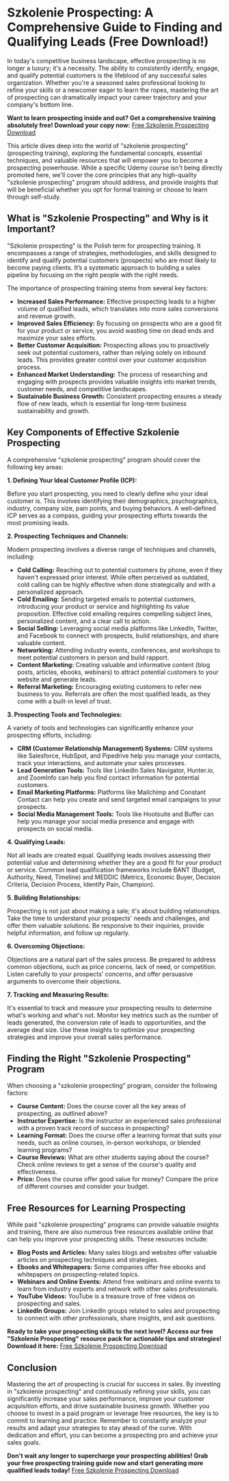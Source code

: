 # Szkolenie Prospecting: A Comprehensive Guide to Finding and Qualifying Leads (Free Download!)

In today's competitive business landscape, effective prospecting is no longer a luxury; it's a necessity.  The ability to consistently identify, engage, and qualify potential customers is the lifeblood of any successful sales organization. Whether you're a seasoned sales professional looking to refine your skills or a newcomer eager to learn the ropes, mastering the art of prospecting can dramatically impact your career trajectory and your company's bottom line.

**Want to learn prospecting inside and out? Get a comprehensive training absolutely free!  Download your copy now:** [Free Szkolenie Prospecting Download](https://udemywork.com/szkolenie-prospecting)

This article dives deep into the world of "szkolenie prospecting" (prospecting training), exploring the fundamental concepts, essential techniques, and valuable resources that will empower you to become a prospecting powerhouse. While a specific Udemy course isn't being directly promoted here, we'll cover the core principles that any high-quality "szkolenie prospecting" program should address, and provide insights that will be beneficial whether you opt for formal training or choose to learn through self-study.

## What is "Szkolenie Prospecting" and Why is it Important?

"Szkolenie prospecting" is the Polish term for prospecting training. It encompasses a range of strategies, methodologies, and skills designed to identify and qualify potential customers (prospects) who are most likely to become paying clients.  It’s a systematic approach to building a sales pipeline by focusing on the right people with the right needs.

The importance of prospecting training stems from several key factors:

*   **Increased Sales Performance:**  Effective prospecting leads to a higher volume of qualified leads, which translates into more sales conversions and revenue growth.
*   **Improved Sales Efficiency:** By focusing on prospects who are a good fit for your product or service, you avoid wasting time on dead ends and maximize your sales efforts.
*   **Better Customer Acquisition:**  Prospecting allows you to proactively seek out potential customers, rather than relying solely on inbound leads. This provides greater control over your customer acquisition process.
*   **Enhanced Market Understanding:** The process of researching and engaging with prospects provides valuable insights into market trends, customer needs, and competitive landscapes.
*   **Sustainable Business Growth:** Consistent prospecting ensures a steady flow of new leads, which is essential for long-term business sustainability and growth.

## Key Components of Effective Szkolenie Prospecting

A comprehensive "szkolenie prospecting" program should cover the following key areas:

**1. Defining Your Ideal Customer Profile (ICP):**

Before you start prospecting, you need to clearly define who your ideal customer is. This involves identifying their demographics, psychographics, industry, company size, pain points, and buying behaviors.  A well-defined ICP serves as a compass, guiding your prospecting efforts towards the most promising leads.

**2. Prospecting Techniques and Channels:**

Modern prospecting involves a diverse range of techniques and channels, including:

*   **Cold Calling:**  Reaching out to potential customers by phone, even if they haven't expressed prior interest.  While often perceived as outdated, cold calling can be highly effective when done strategically and with a personalized approach.
*   **Cold Emailing:** Sending targeted emails to potential customers, introducing your product or service and highlighting its value proposition.  Effective cold emailing requires compelling subject lines, personalized content, and a clear call to action.
*   **Social Selling:** Leveraging social media platforms like LinkedIn, Twitter, and Facebook to connect with prospects, build relationships, and share valuable content.
*   **Networking:** Attending industry events, conferences, and workshops to meet potential customers in person and build rapport.
*   **Content Marketing:** Creating valuable and informative content (blog posts, articles, ebooks, webinars) to attract potential customers to your website and generate leads.
*   **Referral Marketing:**  Encouraging existing customers to refer new business to you. Referrals are often the most qualified leads, as they come with a built-in level of trust.

**3. Prospecting Tools and Technologies:**

A variety of tools and technologies can significantly enhance your prospecting efforts, including:

*   **CRM (Customer Relationship Management) Systems:**  CRM systems like Salesforce, HubSpot, and Pipedrive help you manage your contacts, track your interactions, and automate your sales processes.
*   **Lead Generation Tools:**  Tools like LinkedIn Sales Navigator, Hunter.io, and ZoomInfo can help you find contact information for potential customers.
*   **Email Marketing Platforms:**  Platforms like Mailchimp and Constant Contact can help you create and send targeted email campaigns to your prospects.
*   **Social Media Management Tools:**  Tools like Hootsuite and Buffer can help you manage your social media presence and engage with prospects on social media.

**4. Qualifying Leads:**

Not all leads are created equal.  Qualifying leads involves assessing their potential value and determining whether they are a good fit for your product or service.  Common lead qualification frameworks include BANT (Budget, Authority, Need, Timeline) and MEDDIC (Metrics, Economic Buyer, Decision Criteria, Decision Process, Identify Pain, Champion).

**5. Building Relationships:**

Prospecting is not just about making a sale; it's about building relationships.  Take the time to understand your prospects' needs and challenges, and offer them valuable solutions.  Be responsive to their inquiries, provide helpful information, and follow up regularly.

**6. Overcoming Objections:**

Objections are a natural part of the sales process.  Be prepared to address common objections, such as price concerns, lack of need, or competition.  Listen carefully to your prospects' concerns, and offer persuasive arguments to overcome their objections.

**7. Tracking and Measuring Results:**

It's essential to track and measure your prospecting results to determine what's working and what's not.  Monitor key metrics such as the number of leads generated, the conversion rate of leads to opportunities, and the average deal size.  Use these insights to optimize your prospecting strategies and improve your overall sales performance.

## Finding the Right "Szkolenie Prospecting" Program

When choosing a "szkolenie prospecting" program, consider the following factors:

*   **Course Content:**  Does the course cover all the key areas of prospecting, as outlined above?
*   **Instructor Expertise:**  Is the instructor an experienced sales professional with a proven track record of success in prospecting?
*   **Learning Format:**  Does the course offer a learning format that suits your needs, such as online courses, in-person workshops, or blended learning programs?
*   **Course Reviews:**  What are other students saying about the course?  Check online reviews to get a sense of the course's quality and effectiveness.
*   **Price:**  Does the course offer good value for money?  Compare the price of different courses and consider your budget.

## Free Resources for Learning Prospecting

While paid "szkolenie prospecting" programs can provide valuable insights and training, there are also numerous free resources available online that can help you improve your prospecting skills.  These resources include:

*   **Blog Posts and Articles:**  Many sales blogs and websites offer valuable articles on prospecting techniques and strategies.
*   **Ebooks and Whitepapers:**  Some companies offer free ebooks and whitepapers on prospecting-related topics.
*   **Webinars and Online Events:**  Attend free webinars and online events to learn from industry experts and network with other sales professionals.
*   **YouTube Videos:**  YouTube is a treasure trove of free videos on prospecting and sales.
*   **LinkedIn Groups:**  Join LinkedIn groups related to sales and prospecting to connect with other professionals, share insights, and ask questions.

**Ready to take your prospecting skills to the next level? Access our free "Szkolenie Prospecting" resource pack for actionable tips and strategies! Download it here:** [Free Szkolenie Prospecting Download](https://udemywork.com/szkolenie-prospecting)

## Conclusion

Mastering the art of prospecting is crucial for success in sales.  By investing in "szkolenie prospecting" and continuously refining your skills, you can significantly increase your sales performance, improve your customer acquisition efforts, and drive sustainable business growth. Whether you choose to invest in a paid program or leverage free resources, the key is to commit to learning and practice.  Remember to constantly analyze your results and adapt your strategies to stay ahead of the curve.  With dedication and effort, you can become a prospecting pro and achieve your sales goals.

**Don't wait any longer to supercharge your prospecting abilities! Grab your free prospecting training guide now and start generating more qualified leads today!** [Free Szkolenie Prospecting Download](https://udemywork.com/szkolenie-prospecting)
